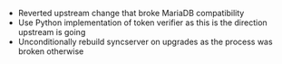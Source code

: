 - Reverted upstream change that broke MariaDB compatibility
- Use Python implementation of token verifier as this is the direction upstream is going
- Unconditionally rebuild syncserver on upgrades as the process was broken otherwise